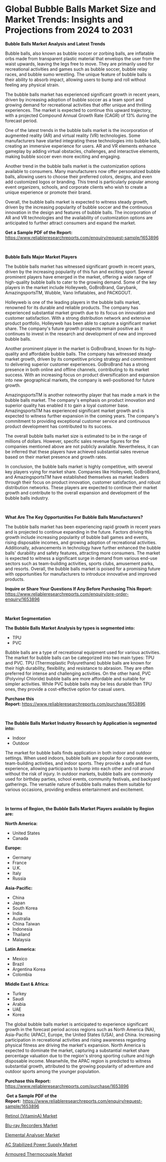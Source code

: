 <p><h1>Global Bubble Balls Market Size and Market Trends: Insights and Projections from 2024 to 2031</h1></p><p><strong>Bubble Balls Market Analysis and Latest Trends</strong></p>
<p><p>Bubble balls, also known as bubble soccer or zorbing balls, are inflatable orbs made from transparent plastic material that envelops the user from the waist upwards, leaving the legs free to move. They are primarily used for recreational activities and games such as bubble soccer, bubble relay races, and bubble sumo wrestling. The unique feature of bubble balls is their ability to absorb impact, allowing users to bump and roll without feeling any physical strain.</p><p>The bubble balls market has experienced significant growth in recent years, driven by increasing adoption of bubble soccer as a team sport and growing demand for recreational activities that offer unique and thrilling experiences. The market is expected to continue this upward trajectory, with a projected Compound Annual Growth Rate (CAGR) of 13% during the forecast period.</p><p>One of the latest trends in the bubble balls market is the incorporation of augmented reality (AR) and virtual reality (VR) technologies. Some manufacturers have started integrating these technologies into bubble balls, creating an immersive experience for users. AR and VR elements enhance gameplay by adding virtual obstacles, challenges, and interactive elements, making bubble soccer even more exciting and engaging.</p><p>Another trend in the bubble balls market is the customization options available to consumers. Many manufacturers now offer personalized bubble balls, allowing users to choose their preferred colors, designs, and even add customized logos or branding. This trend is particularly popular among event organizers, schools, and corporate clients who wish to create a unique experience or promote their brand.</p><p>Overall, the bubble balls market is expected to witness steady growth, driven by the increasing popularity of bubble soccer and the continuous innovation in the design and features of bubble balls. The incorporation of AR and VR technologies and the availability of customization options are anticipated to further attract consumers and expand the market.</p></p>
<p><strong>Get a Sample PDF of the Report:&nbsp;</strong> <a href="https://www.reliableresearchreports.com/enquiry/request-sample/1653896">https://www.reliableresearchreports.com/enquiry/request-sample/1653896</a></p>
<p>&nbsp;</p>
<p><strong>Bubble Balls Major Market Players</strong></p>
<p><p>The bubble balls market has witnessed significant growth in recent years, driven by the increasing popularity of this fun and exciting sport. Several prominent players have emerged in the market, offering a wide range of high-quality bubble balls to cater to the growing demand. Some of the key players in the market include Holleyweb, GoBroBrand, Garybank, AmazingsportsTM, Wubble, Vano Inflatables, and PACKGOUT.</p><p>Holleyweb is one of the leading players in the bubble balls market, renowned for its durable and reliable products. The company has experienced substantial market growth due to its focus on innovation and customer satisfaction. With a strong distribution network and extensive product portfolio, Holleyweb has been able to capture a significant market share. The company's future growth prospects remain positive as it continues to invest in the research and development of new and improved bubble balls.</p><p>Another prominent player in the market is GoBroBrand, known for its high-quality and affordable bubble balls. The company has witnessed steady market growth, driven by its competitive pricing strategy and commitment to delivering superior customer experiences. GoBroBrand has a strong presence in both online and offline channels, contributing to its market success. With an increasing focus on product diversification and expansion into new geographical markets, the company is well-positioned for future growth.</p><p>AmazingsportsTM is another noteworthy player that has made a mark in the bubble balls market. The company's emphasis on product innovation and superior quality has enabled it to gain a loyal customer base. AmazingsportsTM has experienced significant market growth and is expected to witness further expansion in the coming years. The company's commitment to providing exceptional customer service and continuous product development has contributed to its success.</p><p>The overall bubble balls market size is estimated to be in the range of millions of dollars. However, specific sales revenue figures for the companies mentioned above are not publicly available. Nevertheless, it can be inferred that these players have achieved substantial sales revenue based on their market presence and growth rates.</p><p>In conclusion, the bubble balls market is highly competitive, with several key players vying for market share. Companies like Holleyweb, GoBroBrand, and AmazingsportsTM have established themselves as market leaders through their focus on product innovation, customer satisfaction, and robust distribution networks. These players are expected to continue their market growth and contribute to the overall expansion and development of the bubble balls industry.</p></p>
<p>&nbsp;</p>
<p><strong>What Are The Key Opportunities For Bubble Balls Manufacturers?</strong></p>
<p><p>The bubble balls market has been experiencing rapid growth in recent years and is projected to continue expanding in the future. Factors driving this growth include increasing popularity of bubble ball games and events, rising disposable incomes, and growing adoption of recreational activities. Additionally, advancements in technology have further enhanced the bubble balls' durability and safety features, attracting more consumers. The market is expected to witness a significant surge in demand from various end-use sectors such as team-building activities, sports clubs, amusement parks, and resorts. Overall, the bubble balls market is poised for a promising future with opportunities for manufacturers to introduce innovative and improved products.</p></p>
<p><strong>Inquire or Share Your Questions If Any Before Purchasing This Report:</strong> <a href="https://www.reliableresearchreports.com/enquiry/pre-order-enquiry/1653896">https://www.reliableresearchreports.com/enquiry/pre-order-enquiry/1653896</a></p>
<p>&nbsp;</p>
<p><strong>Market Segmentation</strong></p>
<p><strong>The Bubble Balls Market Analysis by types is segmented into:</strong></p>
<p><ul><li>TPU</li><li>PVC</li></ul></p>
<p><p>Bubble balls are a type of recreational equipment used for various activities. The market for bubble balls can be categorized into two main types: TPU and PVC. TPU (Thermoplastic Polyurethane) bubble balls are known for their high durability, flexibility, and resistance to abrasion. They are often preferred for intense and challenging activities. On the other hand, PVC (Polyvinyl Chloride) bubble balls are more affordable and suitable for simpler activities. While PVC bubble balls may be less durable than TPU ones, they provide a cost-effective option for casual users.</p></p>
<p><strong>Purchase this Report:&nbsp;</strong><a href="https://www.reliableresearchreports.com/purchase/1653896">https://www.reliableresearchreports.com/purchase/1653896</a></p>
<p>&nbsp;</p>
<p><strong>The Bubble Balls Market Industry Research by Application is segmented into:</strong></p>
<p><ul><li>Indoor</li><li>Outdoor</li></ul></p>
<p><p>The market for bubble balls finds application in both indoor and outdoor settings. When used indoors, bubble balls are popular for corporate events, team-building activities, and indoor sports. They provide a safe and fun experience, allowing participants to bump into each other and roll around without the risk of injury. In outdoor markets, bubble balls are commonly used for birthday parties, school events, community festivals, and backyard gatherings. The versatile nature of bubble balls makes them suitable for various occasions, providing endless entertainment and excitement.</p></p>
<p>&nbsp;</p>
<p><strong>In terms of Region, the Bubble Balls Market Players available by Region are:</strong></p>
<p>
    <p> <strong> North America: </strong>
        <ul>
            <li>United States</li>
            <li>Canada</li>
        </ul>
        </p> 
    <p> <strong> Europe: </strong>
        <ul>
            <li>Germany</li>
            <li>France</li>
            <li>U.K.</li>
            <li>Italy</li>
            <li>Russia</li>
        </ul>
        </p> 
    <p> <strong> Asia-Pacific: </strong>
        <ul>
            <li>China</li>
            <li>Japan</li>
            <li>South Korea</li>
            <li>India</li>
            <li>Australia</li>
            <li>China Taiwan</li>
            <li>Indonesia</li>
            <li>Thailand</li>
            <li>Malaysia</li>
        </ul>
        </p> 
    <p> <strong> Latin America: </strong>
        <ul>
            <li>Mexico</li>
            <li>Brazil</li>
            <li>Argentina Korea</li>
            <li>Colombia</li>
        </ul>
        </p> 
    <p> <strong> Middle East & Africa: </strong>
        <ul>
            <li>Turkey</li>
            <li>Saudi</li>
            <li>Arabia</li>
            <li>UAE</li>
            <li>Korea</li>
        </ul>
    </p>
    </p>
<p><p>The global bubble balls market is anticipated to experience significant growth in the forecast period across regions such as North America (NA), Asia-Pacific (APAC), Europe, the United States (USA), and China. Increasing participation in recreational activities and rising awareness regarding physical fitness are driving the market's expansion. North America is expected to dominate the market, capturing a substantial market share percentage valuation due to the region's strong sporting culture and high disposable income. Meanwhile, the APAC region is predicted to witness substantial growth, attributed to the growing popularity of adventure and outdoor sports among the younger population.</p></p>
<p><strong>Purchase this Report: </strong><a href="https://www.reliableresearchreports.com/purchase/1653896">https://www.reliableresearchreports.com/purchase/1653896</a></p>
<p>&nbsp;<strong>Get a Sample PDF of the Report:&nbsp;&nbsp;</strong><a href="https://www.reliableresearchreports.com/enquiry/request-sample/1653896">https://www.reliableresearchreports.com/enquiry/request-sample/1653896</a></p>
<p><strong></strong></p>
<p><p><a href="https://medium.com/@penelopeparsons766/analyzing-retinol-vitamina-market-global-industry-perspective-and-forecast-2024-to-2031-a8157398be94">Retinol (VitaminA) Market</a></p><p><a href="https://medium.com/@penelopeparsons766/blu-ray-recorders-market-report-reveals-the-latest-trends-and-growth-opportunities-of-this-market-b36d71dd7ef0">Blu-ray Recorders Market</a></p><p><a href="https://medium.com/@penelopeparsons766/elemental-analyser-market-analysis-its-cagr-market-segmentation-and-global-industry-overview-03744521ac65">Elemental Analyser Market</a></p><p><a href="https://medium.com/@penelopeparsons766/ac-stabilized-power-supply-market-insights-into-market-cagr-market-trends-and-growth-strategies-d4e44a3e53a6">AC Stabilized Power Supply Market</a></p><p><a href="https://medium.com/@penelopeparsons766/armoured-thermocouple-market-trends-forecast-and-competitive-analysis-to-2031-a85dd1b259b0">Armoured Thermocouple Market</a></p></p>